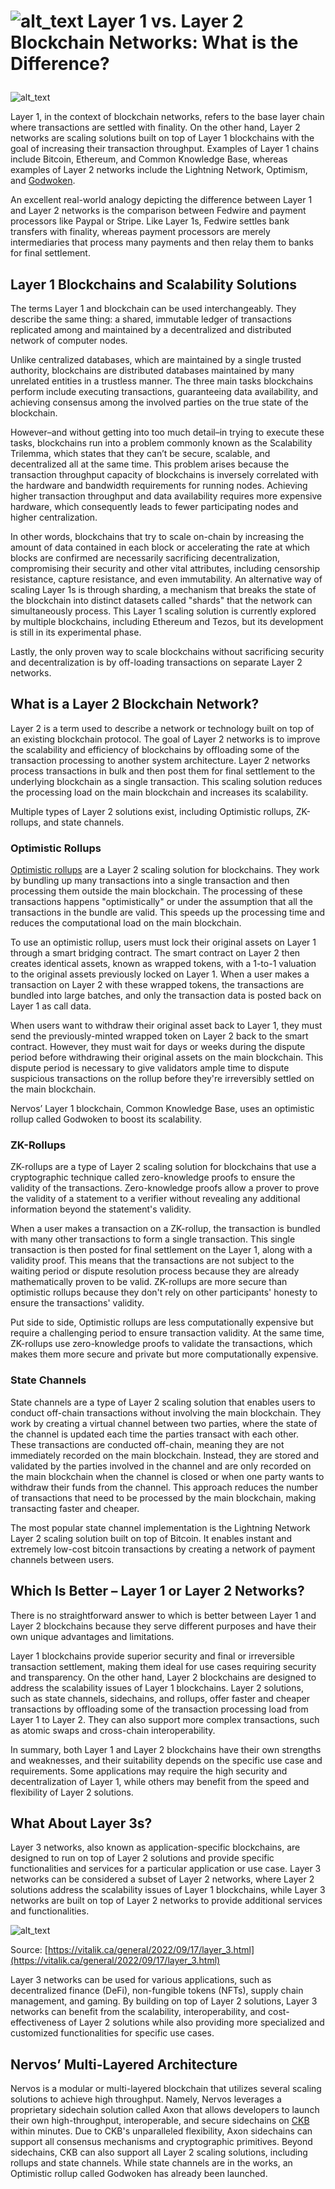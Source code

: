 <h1>

![alt_text](images/image2.png "image_tooltip")
Layer 1 vs. Layer 2 Blockchain Networks: What is the Difference?</h1>

![alt_text](images/image1.png "image_tooltip")


Layer 1, in the context of blockchain networks, refers to the base layer chain where transactions are settled with finality. On the other hand, Layer 2 networks are scaling solutions built on top of Layer 1 blockchains with the goal of increasing their transaction throughput. Examples of Layer 1 chains include Bitcoin, Ethereum, and Common Knowledge Base, whereas examples of Layer 2 networks include the Lightning Network, Optimism, and [Godwoken](https://www.nervos.org/godwoken).

An excellent real-world analogy depicting the difference between Layer 1 and Layer 2 networks is the comparison between Fedwire and payment processors like Paypal or Stripe. Like Layer 1s, Fedwire settles bank transfers with finality, whereas payment processors are merely intermediaries that process many payments and then relay them to banks for final settlement.

<h2>Layer 1 Blockchains and Scalability Solutions</h2>

The terms Layer 1 and blockchain can be used interchangeably. They describe the same thing: a shared, immutable ledger of transactions replicated among and maintained by a decentralized and distributed network of computer nodes.

Unlike centralized databases, which are maintained by a single trusted authority, blockchains are distributed databases maintained by many unrelated entities in a trustless manner. The three main tasks blockchains perform include executing transactions, guaranteeing data availability, and achieving consensus among the involved parties on the true state of the blockchain.

However–and without getting into too much detail–in trying to execute these tasks, blockchains run into a problem commonly known as the Scalability Trilemma, which states that they can’t be secure, scalable, and decentralized all at the same time. This problem arises because the transaction throughput capacity of blockchains is inversely correlated with the hardware and bandwidth requirements for running nodes. Achieving higher transaction throughput and data availability requires more expensive hardware, which consequently leads to fewer participating nodes and higher centralization.

In other words, blockchains that try to scale on-chain by increasing the amount of data contained in each block or accelerating the rate at which blocks are confirmed are necessarily sacrificing decentralization, compromising their security and other vital attributes, including censorship resistance, capture resistance, and even immutability. An alternative way of scaling Layer 1s is through sharding, a mechanism that breaks the state of the blockchain into distinct datasets called "shards" that the network can simultaneously process. This Layer 1 scaling solution is currently explored by multiple blockchains, including Ethereum and Tezos, but its development is still in its experimental phase.

Lastly, the only proven way to scale blockchains without sacrificing security and decentralization is by off-loading transactions on separate Layer 2 networks.

<h2>What is a Layer 2 Blockchain Network?</h2>

Layer 2 is a term used to describe a network or technology built on top of an existing blockchain protocol. The goal of Layer 2 networks is to improve the scalability and efficiency of blockchains by offloading some of the transaction processing to another system architecture. Layer 2 networks process transactions in bulk and then post them for final settlement to the underlying blockchain as a single transaction. This scaling solution reduces the processing load on the main blockchain and increases its scalability.

Multiple types of Layer 2 solutions exist, including Optimistic rollups, ZK-rollups, and state channels.

<h3>Optimistic Rollups </h3>

[Optimistic rollups](https://docs.google.com/document/d/15PnCnrqHtnHlRPHP43qdHI7wnHAdZi5Y-2mRZqzsoMk/edit?usp=sharing) are a Layer 2 scaling solution for blockchains. They work by bundling up many transactions into a single transaction and then processing them outside the main blockchain. The processing of these transactions happens "optimistically" or under the assumption that all the transactions in the bundle are valid. This speeds up the processing time and reduces the computational load on the main blockchain.

To use an optimistic rollup, users must lock their original assets on Layer 1 through a smart bridging contract. The smart contract on Layer 2 then creates identical assets, known as wrapped tokens, with a 1-to-1 valuation to the original assets previously locked on Layer 1. When a user makes a transaction on Layer 2 with these wrapped tokens, the transactions are bundled into large batches, and only the transaction data is posted back on Layer 1 as call data.

When users want to withdraw their original asset back to Layer 1, they must send the previously-minted wrapped token on Layer 2 back to the smart contract. However, they must wait for days or weeks during the dispute period before withdrawing their original assets on the main blockchain. This dispute period is necessary to give validators ample time to dispute suspicious transactions on the rollup before they're irreversibly settled on the main blockchain.

Nervos’ Layer 1 blockchain, Common Knowledge Base, uses an optimistic rollup called Godwoken to boost its scalability.

<h3>ZK-Rollups</h3>

ZK-rollups are a type of Layer 2 scaling solution for blockchains that use a cryptographic technique called zero-knowledge proofs to ensure the validity of the transactions. Zero-knowledge proofs allow a prover to prove the validity of a statement to a verifier without revealing any additional information beyond the statement's validity.

When a user makes a transaction on a ZK-rollup, the transaction is bundled with many other transactions to form a single transaction. This single transaction is then posted for final settlement on the Layer 1, along with a validity proof. This means that the transactions are not subject to the waiting period or dispute resolution process because they are already mathematically proven to be valid. ZK-rollups are more secure than optimistic rollups because they don't rely on other participants' honesty to ensure the transactions' validity.

Put side to side, Optimistic rollups are less computationally expensive but require a challenging period to ensure transaction validity. At the same time, ZK-rollups use zero-knowledge proofs to validate the transactions, which makes them more secure and private but more computationally expensive. 

<h3>State Channels</h3>

State channels are a type of Layer 2 scaling solution that enables users to conduct off-chain transactions without involving the main blockchain. They work by creating a virtual channel between two parties, where the state of the channel is updated each time the parties transact with each other. These transactions are conducted off-chain, meaning they are not immediately recorded on the main blockchain. Instead, they are stored and validated by the parties involved in the channel and are only recorded on the main blockchain when the channel is closed or when one party wants to withdraw their funds from the channel. This approach reduces the number of transactions that need to be processed by the main blockchain, making transacting faster and cheaper. 

The most popular state channel implementation is the Lightning Network Layer 2 scaling solution built on top of Bitcoin. It enables instant and extremely low-cost bitcoin transactions by creating a network of payment channels between users.

<h2>Which Is Better – Layer 1 or Layer 2 Networks?</h2>

There is no straightforward answer to which is better between Layer 1 and Layer 2 blockchains because they serve different purposes and have their own unique advantages and limitations.

Layer 1 blockchains provide superior security and final or irreversible transaction settlement, making them ideal for use cases requiring security and transparency. On the other hand, Layer 2 blockchains are designed to address the scalability issues of Layer 1 blockchains. Layer 2 solutions, such as state channels, sidechains, and rollups, offer faster and cheaper transactions by offloading some of the transaction processing load from Layer 1 to Layer 2. They can also support more complex transactions, such as atomic swaps and cross-chain interoperability.

In summary, both Layer 1 and Layer 2 blockchains have their own strengths and weaknesses, and their suitability depends on the specific use case and requirements. Some applications may require the high security and decentralization of Layer 1, while others may benefit from the speed and flexibility of Layer 2 solutions.

<h2>What About Layer 3s?</h2>

Layer 3 networks, also known as application-specific blockchains, are designed to run on top of Layer 2 solutions and provide specific functionalities and services for a particular application or use case. Layer 3 networks can be considered a subset of Layer 2 networks, where Layer 2 solutions address the scalability issues of Layer 1 blockchains, while Layer 3 networks are built on top of Layer 2 networks to provide additional services and functionalities.

![alt_text](images/image3.png "image_tooltip")

Source: [https://vitalik.ca/general/2022/09/17/layer_3.html](https://vitalik.ca/general/2022/09/17/layer_3.html) 

Layer 3 networks can be used for various applications, such as decentralized finance (DeFi), non-fungible tokens (NFTs), supply chain management, and gaming. By building on top of Layer 2 solutions, Layer 3 networks can benefit from the scalability, interoperability, and cost-effectiveness of Layer 2 solutions while also providing more specialized and customized functionalities for specific use cases.

<h2>Nervos’ Multi-Layered Architecture</h2>

Nervos is a modular or multi-layered blockchain that utilizes several scaling solutions to achieve high throughput. Namely, Nervos leverages a proprietary sidechain solution called Axon that allows developers to launch their own high-throughput, interoperable, and secure sidechains on [CKB](https://medium.com/nervosnetwork/nervos-ckb-in-a-nutshell-7a4ac8f99e0e) within minutes. Due to CKB's unparalleled flexibility, Axon sidechains can support all consensus mechanisms and cryptographic primitives. Beyond sidechains, CKB can also support all Layer 2 scaling solutions, including rollups and state channels. While state channels are in the works, an Optimistic rollup called Godwoken has already been launched.